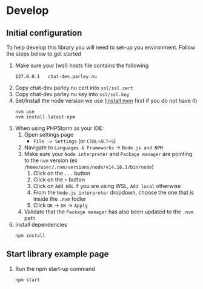 # Develop

## Initial configuration
To help develop this library you will need to set-up you environment. Follow the steps below to get started

1. Make sure your (wsl) hosts file contains the following
	```
	127.0.0.1   chat-dev.parley.nu
	```
1. Copy chat-dev.parley.nu cert into `ssl/ssl.cert`
1. Copy chat-dev.parley.nu key into `ssl/ssl.key`
1. Set/Install the node version we use ([install nvm](https://github.com/nvm-sh/nvm#install--update-script) first if you do not have it)
	```shell
	nvm use
	nvm install-latest-npm
	```
1. When using PHPStorm as your IDE:
	1. Open settings page
		- `File -> Settings` (or `CTRL+ALT+S`)
	1. Navigate to `Languages & Frameworks` -> `Node.js and NPM`
	1. Make sure your `Node interpreter` and `Package manager` are pointing to the `nvm` version
		(ex `/home/user/.nvm/versions/node/v14.16.1/bin/node`)
		1. Click on the `...` button
		1. Click on the `+` button
		1. Click on `Add WSL` if you are using WSL, `Add local` otherwise
		1. From the `Node.js interpreter` dropdown, choose the one that is inside the `.nvm` fodler
		1. Click `OK` -> `OK` -> `Apply`
	1. Validate that the `Package manager` has also been updated to the `.nvm` path
1. Install dependencies
	```shell
	npm install
	```

## Start library example page
1. Run the npm start-up command
	```
	npm start
	```